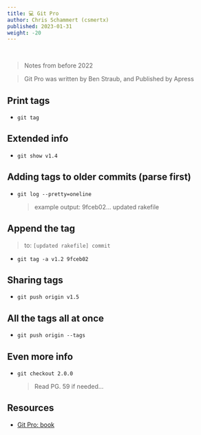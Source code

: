 ```yaml
---
title: 💻 Git Pro
author: Chris Schammert (csmertx)
published: 2023-01-31
weight: -20
---
```


<br />

> Notes from before 2022

> Git Pro was written by Ben Straub, and Published by Apress

## Print tags

- ```git tag```

## Extended info

- ```git show v1.4```

## Adding tags to older commits (parse first)

- ```git log --pretty=oneline```

    > example output: 9fceb02... updated rakefile

## Append the tag

> to: ```[updated rakefile] commit```

- ```git tag -a v1.2 9fceb02```

## Sharing tags

- ```git push origin v1.5```

## All the tags all at once

- ```git push origin --tags```

## Even more info

- ```git checkout 2.0.0```

    > Read PG. 59 if needed... 

## Resources

- [Git Pro: book](https://git-scm.com/book/en/v2)